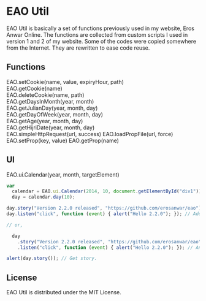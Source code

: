 # EAO Util

EAO Util is basically a set of functions previously used in my website, Eros Anwar Online. The functions are collected from custom scripts I used in version 1 and 2 of my website. Some of the codes were copied somewhere from the Internet. They are rewritten to ease code reuse.

## Functions

EAO.setCookie(name, value, expiryHour, path)  
EAO.getCookie(name)  
EAO.deleteCookie(name, path)  
EAO.getDaysInMonth(year, month)  
EAO.getJulianDay(year, month, day)  
EAO.getDayOfWeek(year, month, day)  
EAO.getAge(year, month, day)  
EAO.getHijriDate(year, month, day)  
EAO.simpleHttpRequest(url, success)
EAO.loadPropFile(url, force)  
EAO.setProp(key, value)
EAO.getProp(name)

## UI

EAO.ui.Calendar(year, month, targetElement)

```javascript
var
  calendar = EAO.ui.Calendar(2014, 10, document.getElementById("div1")),
  day = calendar.day(10);

day.story("Version 2.2.0 released", "https://github.com/erosanwar/eao"); // Set story. 
day.listen("click", function (event) { alert("Hello 2.2.0"); }); // Add event. 

// or,

  day
    .story("Version 2.2.0 released", "https://github.com/erosanwar/eao") // Set story.
    .listen("click", function (event) { alert("Hello 2.2.0"); }); // And add event.

alert(day.story()); // Get story.
```

## License

EAO Util is distributed under the MIT License.

